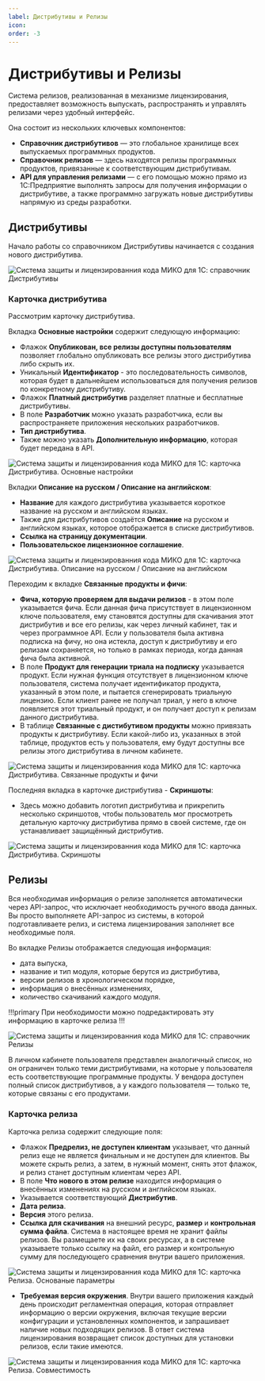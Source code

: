 ```yaml
---
label: Дистрибутивы и Релизы
icon: 
order: -3
---
```

# Дистрибутивы и Релизы

Cистема релизов, реализованная в механизме лицензирования, предоставляет возможность выпускать, распространять и управлять релизами через удобный интерфейс.

Она состоит из нескольких ключевых компонентов:
- **Справочник дистрибутивов** — это глобальное хранилище всех выпускаемых программных продуктов.
- **Справочник релизов** — здесь находятся релизы программных продуктов, привязанные к соответствующим дистрибутивам.
- **API для управления релизами** — с его помощью можно прямо из 1С:Предприятие выполнять запросы для получения информации о дистрибутиве, а также программно загружать новые дистрибутивы напрямую из среды разработки.
## Дистрибутивы
Начало работы со справочником Дистрибутивы начинается с создания нового дистрибутива.

<img class="miko-shadow img-zoomable"  
src="/assets/vendor-cabinet/distributives-releases/distributives-releases_1.png"
data-original="/assets/vendor-cabinet/distributives-releases/distributives-releases_1.png"
srcset="/assets/vendor-cabinet/distributives-releases/distributives-releases_1_prev.png 1x, /assets/vendor-cabinet/distributives-releases/distributives-releases_1.png 2x"
alt="Система защиты и лицензированния кода МИКО для 1С: справочник Дистрибутивы"
/>

### Карточка дистрибутива

Рассмотрим карточку дистрибутива.

Вкладка **Основные настройки** содержит следующую информацию:
- Флажок **Опубликован, все релизы доступны пользователям** позволяет глобально опубликовать все релизы этого дистрибутива либо скрыть их.
- Уникальный **Идентификатор** - это последовательность символов, которая будет в дальнейшем использоваться для получения релизов по конкретному дистрибутиву.
- Флажок **Платный дистрибутив** разделяет платные и бесплатные дистрибутивы.
- В поле **Разработчик** можно указать разработчика, если вы распространяете приложения нескольких разработчиков.
- **Тип дистрибутива**.
- Также можно указать **Дополнительную информацию**, которая будет передана в API.

<img class="miko-shadow img-zoomable"  
src="/assets/vendor-cabinet/distributives-releases/distributives-releases_2.png"
data-original="/assets/vendor-cabinet/distributives-releases/distributives-releases_2.png"
srcset="/assets/vendor-cabinet/distributives-releases/distributives-releases_2_prev.png 1x, /assets/vendor-cabinet/distributives-releases/distributives-releases_2.png 2x"
alt="Система защиты и лицензированния кода МИКО для 1С: карточка Дистрибутива. Основные настройки"
/>

Вкладки **Описание на русском / Описание на английском**:
- **Название** для каждого дистрибутива указывается короткое название на русском и английском языках.
- Также для дистрибутивов создаётся **Описание** на русском и английском языках, которое отображается в списке дистрибутивов.
- **Ссылка на страницу документации**.
- **Пользовательское лицензионное соглашение**.

<img class="miko-shadow img-zoomable"  
src="/assets/vendor-cabinet/distributives-releases/distributives-releases_3.png"
data-original="/assets/vendor-cabinet/distributives-releases/distributives-releases_3.png"
srcset="/assets/vendor-cabinet/distributives-releases/distributives-releases_3_prev.png 1x, /assets/vendor-cabinet/distributives-releases/distributives-releases_3.png 2x"
alt="Система защиты и лицензированния кода МИКО для 1С: карточка Дистрибутива. Описание на русском / Описание на английском"
/>

Переходим к вкладке **Связанные продукты и фичи**:
- **Фича, которую проверяем для выдачи релизов** - в этом поле указывается фича. Если данная фича присутствует в лицензионном ключе пользователя, ему становятся доступны для скачивания этот дистрибутив и все его релизы, как через личный кабинет, так и через программное API.
  Если у пользователя была активна подписка на фичу, но она истекла, доступ к дистрибутиву и его релизам сохраняется, но только в рамках периода, когда данная фича была активной.
- В поле **Продукт для генерации триала на подписку** указывается продукт. Если нужная функция отсутствует в лицензионном ключе пользователя, система получает идентификатор продукта, указанный в этом поле, и пытается сгенерировать триальную лицензию. Если клиент ранее не получал триал, у него в ключе появляется этот триальный продукт, и он получает доступ к релизам данного дистрибутива.
- В таблице **Связанные с дистибутивом продукты** можно привязать продукты к дистрибутиву. Если какой-либо из, указанных в этой таблице, продуктов есть у пользователя, ему будут доступны все релизы этого дистрибутива в личном кабинете.

<img class="miko-shadow img-zoomable"  
src="/assets/vendor-cabinet/distributives-releases/distributives-releases_4.png"
data-original="/assets/vendor-cabinet/distributives-releases/distributives-releases_4.png"
srcset="/assets/vendor-cabinet/distributives-releases/distributives-releases_4_prev.png 1x, /assets/vendor-cabinet/distributives-releases/distributives-releases_4.png 2x"
alt="Система защиты и лицензированния кода МИКО для 1С: карточка Дистрибутива. Связанные продукты и фичи"
/>

Последняя вкладка в карточке дистрибутива - **Скриншоты**:
- Здесь можно добавить логотип дистрибутива и прикрепить несколько скриншотов, чтобы пользователь мог просмотреть детальную карточку дистрибутива прямо в своей системе, где он устанавливает защищённый дистрибутив.

<img class="miko-shadow img-zoomable"  
src="/assets/vendor-cabinet/distributives-releases/distributives-releases_5.png"
data-original="/assets/vendor-cabinet/distributives-releases/distributives-releases_5.png"
srcset="/assets/vendor-cabinet/distributives-releases/distributives-releases_5_prev.png 1x, /assets/vendor-cabinet/distributives-releases/distributives-releases_5.png 2x"
alt="Система защиты и лицензированния кода МИКО для 1С: карточка Дистрибутива. Скриншоты"
/>

## Релизы

Вся необходимая информация о релизе заполняется автоматически через API-запрос, что исключает необходимость ручного ввода данных. Вы просто выполняете API-запрос из системы, в которой подготавливаете релиз, и система лицензирования заполняет все необходимые поля.

Во вкладке Релизы отображается следующая информация:
- дата выпуска,
- название и тип модуля, которые берутся из дистрибутива,
- версии релизов в хронологическом порядке,
- информация о внесённых изменениях,
- количество скачиваний каждого модуля.

!!!primary
При необходимости можно подредактировать эту информацию в карточке релиза
!!!

<img class="miko-shadow img-zoomable"  
src="/assets/vendor-cabinet/distributives-releases/distributives-releases_6.png"
data-original="/assets/vendor-cabinet/distributives-releases/distributives-releases_6.png"
srcset="/assets/vendor-cabinet/distributives-releases/distributives-releases_6_prev.png 1x, /assets/vendor-cabinet/distributives-releases/distributives-releases_6.png 2x"
alt="Система защиты и лицензированния кода МИКО для 1С: справочник Релизы"
/>

В личном кабинете пользователя представлен аналогичный список, но он ограничен только теми дистрибутивами, на которые у пользователя есть соответствующие программные продукты. У вендора доступен полный список дистрибутивов, а у каждого пользователя — только те, которые связаны с его продуктами.

### Карточка релиза

Карточка релиза содержит следующие поля:
- Флажок **Предрелиз, не доступен клиентам** указывает, что данный релиз еще не является финальным и не доступен для клиентов. Вы можете скрыть релиз, а затем, в нужный момент, снять этот флажок, и релиз станет доступным клиентам через API.
- В поле **Что нового в этом релизе** находится информация о внесённых изменениях на русском и английском языках.
- Указывается соответствующий **Дистрибутив**.
- **Дата релиза**.
- **Версия** этого релиза.
- **Cсылка для скачивания** на внешний ресурс, **размер** и **контрольная сумма файла**.  Система в настоящее время не хранит файлы релизов. Вы размещаете их на своих ресурсах, а в системе указываете только ссылку на файл, его размер и контрольную сумму для последующего сравнения внутри вашего приложения.

<img class="miko-shadow img-zoomable"  
src="/assets/vendor-cabinet/distributives-releases/distributives-releases_7.png"
data-original="/assets/vendor-cabinet/distributives-releases/distributives-releases_7.png"
srcset="/assets/vendor-cabinet/distributives-releases/distributives-releases_7_prev.png 1x, /assets/vendor-cabinet/distributives-releases/distributives-releases_7.png 2x"
alt="Система защиты и лицензированния кода МИКО для 1С: карточка Релиза. Основаные параметры"
/>

- **Требуемая версия окружения**. Внутри вашего приложения каждый день происходит регламентная операция, которая отправляет информацию о версии окружения, включая текущие версии конфигурации и установленных компонентов, и запрашивает наличие новых подходящих релизов. В ответ система лицензирования возвращает список доступных для установки релизов, если такие имеются.

<img class="miko-shadow img-zoomable"  
src="/assets/vendor-cabinet/distributives-releases/distributives-releases_8.png"
data-original="/assets/vendor-cabinet/distributives-releases/distributives-releases_8.png"
srcset="/assets/vendor-cabinet/distributives-releases/distributives-releases_8_prev.png 1x, /assets/vendor-cabinet/distributives-releases/distributives-releases_8.png 2x"
alt="Система защиты и лицензированния кода МИКО для 1С: карточка Релиза. Совместимость"
/>